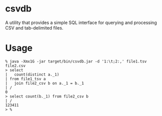 csvdb
=====

A utility that provides a simple SQL interface for querying and processing CSV and tab-delimited files.

Usage
=====
    % java -Xmx1G -jar target/bin/csvdb.jar -d '1:\t;2:,' file1.tsv file2.csv
    > select
    |   count(distinct a._1)
    | from file1_tsv a
    |   join file2_csv b on a._1 = b._1
    | /
    0
    > select count(b._1) from file2_csv b
    | /
    123411
    > % 
